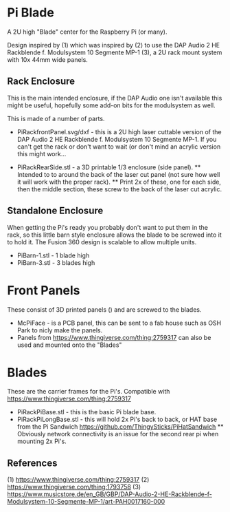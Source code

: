 # Pi Blade

A 2U high "Blade" center for the Raspberry Pi (or many).

Design inspired by (1) which was inspired by (2) to use the DAP Audio 2 HE Rackblende f. Modulsystem 10 Segmente MP-1 (3), a 2U rack mount system with 10x 44mm wide panels.



## Rack Enclosure

This is the main intended enclosure, if the DAP Audio one isn't available this might be useful, hopefully some add-on bits for the modulsystem as well.

This is made of a number of parts.

* PiRackfrontPanel.svg/dxf - this is a 2U high laser cuttable version of the DAP Audio 2 HE Rackblende f. Modulsystem 10 Segmente MP-1. If you can't get the rack or don't want to wait (or don't mind an acrylic version this might work...

* PiRackRearSide.stl - a 3D printable 1/3 enclosure (side panel). 
** Intended to to around the back of the laser cut panel (not sure how well it will work with the proper rack).
** Print 2x of these, one for each side, then the middle section, these screw to the back of the laser cut acrylic.


## Standalone Enclosure

When getting the Pi's ready you probably don't want to put them in the rack, so this little barn style enclosure allows the blade to be screwed into it to hold it. The Fusion 360 design is scalable to allow multiple units.

* PiBarn-1.stl - 1 blade high
* PiBarn-3.stl - 3 blades high


# Front Panels

These consist of 3D printed panels () and are screwed to the blades.

* McPiFace - is a PCB panel, this can be sent to a fab house such as OSH Park to nicly make the panels.
* Panels from https://www.thingiverse.com/thing:2759317 can also be used and mounted onto the "Blades"

# Blades

These are the carrier frames for the Pi's. Compatible with https://www.thingiverse.com/thing:2759317

* PiRackPiBase.stl - this is the basic Pi blade base.
* PiRackPiLongBase.stl - this will hold 2x Pi's back to back, or HAT base from the Pi Sandwich https://github.com/ThingySticks/PiHatSandwich
** Obviously network connectivity is an issue for the second rear pi when mounting 2x Pi's.


## References

(1) https://www.thingiverse.com/thing:2759317
(2) https://www.thingiverse.com/thing:1793758
(3) https://www.musicstore.de/en_GB/GBP/DAP-Audio-2-HE-Rackblende-f-Modulsystem-10-Segmente-MP-1/art-PAH0017160-000

